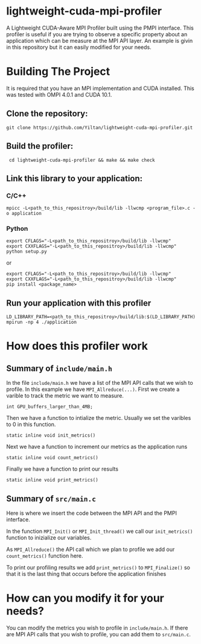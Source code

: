 # lightweight-cuda-mpi-profiler

A Lightweight CUDA-Aware MPI Profiler built using the PMPI interface. 
This profiler is useful if you are trying to observe a specific property about an application which can be measure at the MPI API layer.
An example is givin in this repository but it can easily modified for your needs.

# Building The Project
It is required that you have an MPI implementation and CUDA installed. This was tested with OMPI 4.0.1 and CUDA 10.1.

## Clone the repository:

```git clone https://github.com/Yiltan/lightweight-cuda-mpi-profiler.git```

## Build the profiler:

``` cd lightweight-cuda-mpi-profiler && make && make check```

## Link this library to your application:
### C/C++
```mpicc -L<path_to_this_repositroy>/build/lib -llwcmp <program_file>.c -o application```

### Python
```
export CFLAGS="-L<path_to_this_repositroy>/build/lib -llwcmp"
export CXXFLAGS="-L<path_to_this_repositroy>/build/lib -llwcmp" 
python setup.py
```
or 
```
export CFLAGS="-L<path_to_this_repositroy>/build/lib -llwcmp"
export CXXFLAGS="-L<path_to_this_repositroy>/build/lib -llwcmp" 
pip install <package_name>
```

## Run your application with this profiler

```LD_LIBRARY_PATH=<path_to_this_repositroy>/build/lib:$(LD_LIBRARY_PATH) mpirun -np 4 ./application```

# How does this profiler work
## Summary of `include/main.h` 

In the file `include/main.h` we have a list of the MPI API calls that we wish to profile. In this example we have `MPI_Allreduce(...)`.
First we create a varible to track the metric we want to measure.

```int GPU_buffers_larger_than_4MB;```

Then we have a function to intialize the metric. Usually we set the varibles to 0 in this function.

```static inline void init_metrics()```

Next we have a function to increment our metrics as the application runs

```static inline void count_metrics()```

Finally we have a function to print our results

```static inline void print_metrics()``` 

## Summary of `src/main.c` 
Here is where we insert the code between the MPI API and the PMPI interface.

In the function `MPI_Init()` or `MPI_Init_thread()` we call our `init_metrics()` function to inizialize our variables.

As `MPI_Allreduce()` the API call which we plan to profile we add our `count_metrics()` function here.

To print our profiling results we add `print_metrics()` to `MPI_Finalize()` so that it is the last thing that occurs before the application finishes

# How can you modify it for your needs?
You can modify the metrics you wish to profile in `include/main.h`. If there are MPI API calls that you wish to profile, you can add them to `src/main.c`.

